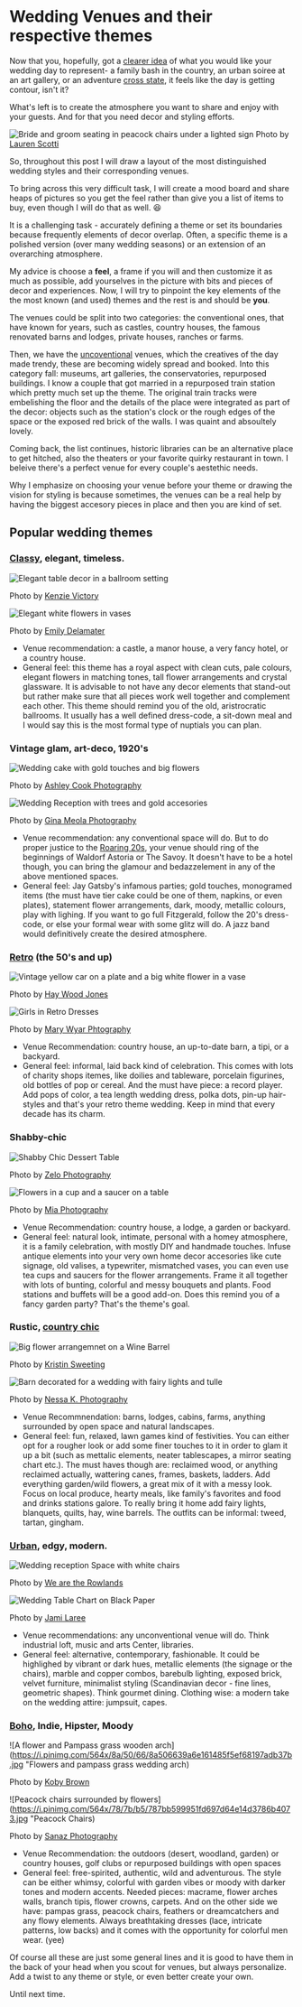 
# Wedding Venues and their respective themes

Now that you, hopefully, got a [clearer idea](http://weddingseason.events/blog/how-to-choose-your-wedding-venue-part-one.html) of what you would like your wedding day to represent- a family bash in the country, 
an urban soiree at an art gallery, or an adventure [cross state](https://heyweddinglady.com/magical-midsummer-nights-dream-wedding-woods/), it feels like the day is getting contour, isn't it?

What's left is to create the atmosphere you want to share and enjoy with your guests. And for that you need decor and styling efforts.

![Bride and groom seating in peacock chairs under a lighted sign](https://greenweddingshoes.com/wp-content/uploads/2018/04/modern-boho-01.jpg "'till death do us apart")
Photo by [Lauren Scotti](http://laurenscotti.com/ )

So, throughout this post I will draw a layout of the most distinguished wedding styles and their corresponding venues. 

To bring across this very difficult task, I will create a mood board and share heaps of pictures so you get the feel rather than give you a list
of items to buy, even though I will do that as well. :satisfied:

It is a challenging task - accurately defining a theme or set its boundaries because frequently elements of decor overlap.
Often, a specific theme is a polished version (over many wedding seasons) or an extension of an overarching atmosphere.

My advice is choose a **feel**, a frame if you will and then customize it as much as possible, add yourselves in the picture with bits and pieces of decor and experiences. 
Now, I will try to pinpoint the key elements of the the most known (and used) themes and the rest is and should be **you**.

The venues could be split into two categories: the conventional ones, that have known for years, such as castles, country houses, the famous renovated barns and lodges, private houses, ranches or farms.

Then, we have the [uncoventional](https://junebugweddings.com/wedding-blog/unconventional-museum-life-science-wedding-pulled-inspiration-unique-venue/) venues, which the creatives of the day made trendy, these are becoming widely spread and booked.
Into this category fall: museums, art galleries, the conservatories, repurposed buildings. 
I know a couple that got married in a repurposed train station which pretty much set up the theme. The original train tracks were embelishing the floor and the details of the place were integrated as part of the decor: objects such as the station's clock or the rough edges of the space or the exposed red brick of the walls. I was quaint and absoultely lovely.

Coming back, the list continues, historic libraries can be an alternative place to get hitched, also the theaters or your favorite quirky restaurant in town. I beleive there's a perfect venue for every couple's aestethic needs.

Why I emphasize on choosing your venue before your theme or drawing the vision for styling is because sometimes, the venues can be a real help by having the biggest accesory pieces in place and then you are kind of set. 

## Popular wedding themes

### [Classy](http://chicandstylishweddings.com/beautiful-autumn-wedding-tuscany/), elegant, timeless.

![Elegant table decor in a ballroom setting](https://i.pinimg.com/564x/53/0f/25/530f254562afd2d28de919463f5f2829.jpg "Ballroom Classy Decor")

Photo by [Kenzie Victory](www.kenzievictory.com)

![Elegant white flowers in vases](https://i.pinimg.com/564x/0d/1d/94/0d1d94261b7f5e297a4e234dd5e576ec.jpg "Elegant Tablescape")

Photo by [Emily Delamater](http://emilydelamaterphotography.com/)

- Venue recommendation: a castle, a manor house, a very fancy hotel, or a country house.
- General feel: this theme has a royal aspect with clean cuts, pale colours, elegant flowers in matching tones, tall flower arrangements and crystal glassware. It is advisable to not have any decor elements that stand-out but rather make sure that all pieces work well together and complement each other. This theme should remind you of the old, aristrocratic ballrooms. 
It usually has a well defined dress-code, a sit-down meal and I would say this is the most formal type of nuptials you can plan. 

### Vintage glam, art-deco, 1920's

![Wedding cake with gold touches and big flowers](https://www.bridalguide.com/sites/default/files/slideshow-images/269-158512.jpg "Gold and Bold Wedding Cake")

Photo by [Ashley Cook Photography](http://ashleycookphotography.com/)

![Wedding Reception with trees and gold accesories](https://i.pinimg.com/564x/16/cf/fd/16cffd30ccf8512f0cfb51d580f533f8.jpg "Gold and Emerald Glam")

Photo by [Gina Meola Photography](http://ginameola.mbwolf.com/)

- Venue recommendation: any conventional space will do. But to do proper justice to the [Roaring 20s](https://ruffledblog.com/tag/carla-atley-photography/), your venue should ring of the beginnings of Waldorf Astoria or The Savoy. It doesn't have to be a hotel though, you can bring the glamour and bedazzelement in any of the above mentioned spaces.
- General feel: Jay Gatsby's infamous parties; gold touches, monogramed items (the must have tier cake could be one of them, napkins, or even plates), statement flower arrangements, dark, moody, metallic colours, play with lighing.
If you want to go full Fitzgerald, follow the 20's dress-code, or else your formal wear with some glitz will do. 
A jazz band would definitively create the desired atmosphere.

### [Retro](https://greenweddingshoes.com/groovy-mustard-yellow-70s-wedding-inspiration-with-a-vw-bus/) (the 50's and up)

![Vintage yellow car on a plate and a big white flower in a vase](https://www.rocknrollbride.com/wp-content/uploads/2015/03/haywood-jones-photography-alternative-wedding-50s-rockabilly-wedding-76-of-114-640x953.jpg "Retro tablescape")

Photo by [Hay Wood Jones](http://www.haywoodjonesphotography.co.uk/)

![Girls in Retro Dresses](https://i.pinimg.com/564x/41/6d/5d/416d5dc9be4040d5c1332a96dd3f6b13.jpg "Retro Outfits")

Photo by [Mary Wyar Phtography](http://marywyarphotography.com/)

- Venue Recommendation: country house, an up-to-date barn, a tipi, or a backyard.
- General feel: informal, laid back kind of celebration. This comes with lots of charity shops itemes, like doilies and tableware, porcelain figurines, old bottles of pop or cereal. And the must have piece: a record player. Add pops of color, a tea length wedding dress, polka dots, pin-up hair-styles and that's your retro theme wedding. Keep in mind that every decade has its charm.

### Shabby-chic

![Shabby Chic Dessert Table](https://i.pinimg.com/564x/ea/02/61/ea02616ff8e9c8888ca613c1c2fd27a7.jpg "Shabby Chic Dessert Table")

Photo by [Zelo Photography](http://www.zelophotoblog.com/)

![Flowers in a cup and a saucer on a table](https://whimsicalwonderlandweddings.com/wp-content/uploads/2016/11/RhiannaScott_mia-photography-012.jpg "Shabby-Chic Centerpiece")

Photo by [Mia Photography](http://www.miaphotography.com/)


- Venue Recommendation: country house, a lodge, a garden or backyard.
- General feel: natural look, intimate, personal with a homey atmosphere, it is a family celebration, with mostly DIY and handmade touches. Infuse antique elements into your very own home decor accesories like cute signage, old valises, a typewriter, mismatched vases, you can even use tea cups and saucers for the flower arrangements. Frame it all together with lots of bunting, colorful and messy bouquets and plants. Food stations and buffets will be a good add-on. Does this remind you of a fancy garden party? That's the theme's goal.

### Rustic, [country chic](http://www.boho-weddings.com/2018/04/17/handmade-rustic-barn-wedding-in-sweden-by-jana-julian/)

![Big flower arrangemnet on a Wine Barrel](https://i.pinimg.com/564x/fe/76/b4/fe76b4ec7e5a551a0d151ae6d65e1eac.jpg "Wine Barrel Flower Decor")

Photo by [Kristin Sweeting](https://www.kristinsweeting.com/)

![Barn decorated for a wedding with fairy lights and tulle](https://i.pinimg.com/564x/d8/47/54/d84754fec849d3625ffd478adc975fe0.jpg "Barn Glam")

Photo by [Nessa K. Photography](http://www.nessakphotography.com/)

- Venue Recommnendation: barns, lodges, cabins, farms, anything surrounded by open space and natural landscapes.
- General feel: fun, relaxed, lawn games kind of festivities. You can either opt for a rougher look or add some finer touches to it in order to glam it up a bit (such as mettalic elements, neater tablescapes, a mirror seating chart etc.). The must haves though are: reclaimed wood, or anything reclaimed actually, wattering canes, frames, baskets, ladders. Add everything garden/wild flowers, a great mix of it with a messy look. Focus on local produce, hearty meals, like family's favorites and food and drinks stations galore. To really bring it home add fairy lights, blanquets, quilts, hay, wine barrels. The outfits can be informal: tweed, tartan, gingham.

### [Urban](https://greenweddingshoes.com/laid-back-australian-warehouse-wedding-jen-luke/), edgy, modern.

![Wedding reception Space with white chairs](https://greenweddingshoes.com/elegantly-emerald-a-modern-take-on-a-vintage-inspired-wedding/ "Modern Wedding Reception Space")

Photo by [We are the Rowlands](http://wearetherowlands.com/)

![Wedding Table Chart on Black Paper](https://junebugweddings.com/wedding-blog/wp-content/uploads/2018/02/glam-franciscan-gardens-wedding-takes-til-death-us-part-next-level-27-700x467.jpg "Table hart for a Modern and Moody Wedding")

Photo by [Jami Laree](http://www.jamilaree.com/)

- Venue recommendations: any unconventional venue will do. Think industrial loft, music and arts Center, libraries.
- General feel: alternative, contemporary, fashionable. It could be highlighed by vibrant or dark hues, metallic elements (the signage or the chairs), marble and copper combos, barebulb lighting, exposed brick, velvet furniture, minimalist styling (Scandinavian decor - fine lines, geometric shapes). Think gourmet dining. Clothing wise: a modern take on the wedding attire: jumpsuit, capes.

### [Boho](http://www.boho-weddings.com/2018/04/11/bohemian-midsummer-nights-dream-rustic-elegance-swedish-wedding-by-aase-pouline/), Indie, Hipster, Moody

![A flower and Pampass grass wooden arch](https://i.pinimg.com/564x/8a/50/66/8a506639a6e161485f5ef68197adb37b.jpg "Flowers and pampass grass wedding arch)

Photo by [Koby Brown](http://kobybrown.com/)

![Peacock chairs surrounded by flowers](https://i.pinimg.com/564x/78/7b/b5/787bb599951fd697d64e14d3786b4073.jpg "Peacock Chairs)

Photo by [Sanaz Photography](http://sanazphotography.com/)

- Venue Recommendation: the outdoors (desert, woodland, garden) or country houses, golf clubs or repurposed buildings with open spaces 
- General feel: free-spirited, authentic, wild and adventurous. The style can be either whimsy, colorful with garden vibes or moody with darker tones and modern accents. Needed pieces: macrame, flower arches walls, branch tipis, flower crowns, carpets. And on the other side we have: pampas grass, peacock chairs, feathers or dreamcatchers and any flowy elements. Always breathtaking dresses (lace, intricate patterns, low backs) and it comes with the opportunity for colorful men wear. (yee)

Of course all these are just some general lines and it is good to have them in the back of your head when you scout for venues, but always personalize. Add a twist to any theme or style, or even better create your own. 

Until next time.
